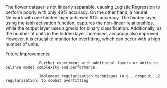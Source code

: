 The flower dataset is not linearly separable, causing Logistic Regression to perform poorly with only 48% accuracy. On the other hand, a Neural Network with one hidden layer achieved 91% accuracy. The hidden layer, using the tanh activation function, captures the non-linear relationships, while the output layer uses sigmoid for binary classification. Additionally, as the number of units in the hidden layer increased, accuracy also improved. However, it is crucial to monitor for overfitting, which can occur with a high number of units.

Future Improvements: 

                   Further experiment with additional layers or units to balance model complexity and performance.

                   Implement regularization techniques (e.g., dropout, L2 regularization) to combat overfitting
